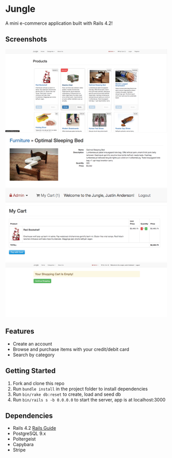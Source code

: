 # Jungle

A mini e-commerce application built with Rails 4.2!


## Screenshots

!["Homepage"](https://github.com/Janderson1924/Jungle/blob/master/images/home-products.png?raw=true)
!["Product Details"](https://github.com/Janderson1924/Jungle/blob/master/images/product-details.png?raw=true)
!["Logged In"](https://github.com/Janderson1924/Jungle/blob/master/images/logged-in-nav.png?raw=true)
!["Shopping Cart"](https://github.com/Janderson1924/Jungle/blob/master/images/cart.png?raw=true)
!["Empty Cart"](https://github.com/Janderson1924/Jungle/blob/master/images/empty-cart.png?raw=true)


## Features

* Create an account
* Browse and purchase items with your credit/debit card
* Search by category


## Getting Started

1. Fork and clone this repo
2. Run `bundle install` in the project folder to install dependencies
3. Run `bin/rake db:reset` to create, load and seed db
4. Run `bin/rails s -b 0.0.0.0` to start the server, app is at localhost:3000


## Dependencies

* Rails 4.2 [Rails Guide](http://guides.rubyonrails.org/v4.2/)
* PostgreSQL 9.x
* Poltergeist
* Capybara
* Stripe
